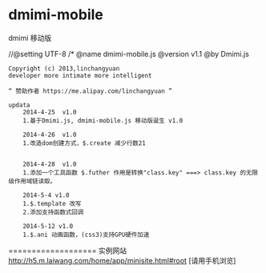 dmimi-mobile
============

dmimi 移动版

//@setting UTF-8
/*
    @name dmimi-mobile.js 
    @version v1.1
    @by Dmimi.js

    Copyright (c) 2013,linchangyuan 
    developer more intimate more intelligent  
    
    “ 赞助作者 https://me.alipay.com/linchangyuan ”

    updata
        2014-4-25  v1.0
        1.基于Dmimi.js, dmimi-mobile.js 移动版诞生 v1.0
        
        2014-4-26  v1.0
        1.改造dom创建方式，$.create 减少行数21


        2014-4-28  v1.0
        1.添加一个工具函数 $.futher 作用是转换"class.key" ===> class.key 的无限级作用域链读取。

        2014-5-4 v1.0
        1.$.template 改写
        2.添加支持函数式回调
        
        2014-5-12 v1.0
        1.$.ani 动画函数，(css3)支持GPU硬件加速

===================
实例网站
http://h5.m.laiwang.com/home/app/minisite.html#root
[请用手机浏览]
